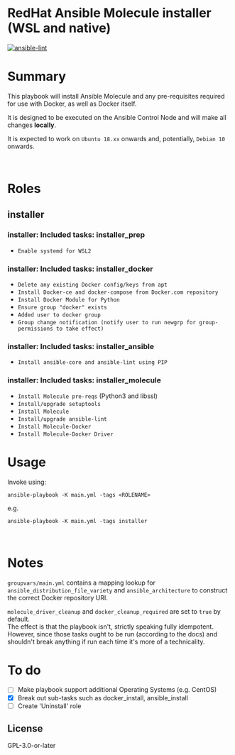 # RedHat Ansible Molecule installer (WSL and native)

[![ansible-lint](https://github.com/luisj1983/molecule-installer/actions/workflows/ansible-lint.yml/badge.svg)](https://github.com/luisj1983/molecule-installer/actions/workflows/ansible-lint.yml)

# Summary

This playbook will install Ansible Molecule and any pre-requisites required for use with Docker, as well as Docker itself.

It is designed to be executed on the Ansible Control Node and will make all changes **locally**.

It is expected to work on `Ubuntu 18.xx` onwards and, potentially, `Debian 10` onwards.

<br />

# Roles
## installer


### installer: Included tasks: installer_prep
- `Enable systemd for WSL2`

### installer: Included tasks: installer_docker
- `Delete any existing Docker config/keys from apt`
- `Install Docker-ce and docker-compose from Docker.com repository`
- `Install Docker Module for Python`
- `Ensure group "docker" exists`
- `Added user to docker group`
- `Group change notification (notify user to run newgrp for group-permissions to take effect)`

### installer: Included tasks: installer_ansible
- `Install ansible-core and ansible-lint using PIP`

### installer: Included tasks: installer_molecule
- `Install Molecule pre-reqs` (Python3 and libssl)
- `Install/upgrade setuptools`
- `Install Molecule`
- `Install/upgrade ansible-lint`
- `Install Molecule-Docker`
- `Install Molecule-Docker Driver`

# Usage

Invoke using:
```
ansible-playbook -K main.yml -tags <ROLENAME>
```
e.g.
```
ansible-playbook -K main.yml -tags installer
```
<br />


# Notes

`groupvars/main.yml` contains a mapping lookup for `ansible_distribution_file_variety` and `ansible_architecture` to construct the correct Docker repository URI.

`molecule_driver_cleanup` and `docker_cleanup_required` are set to `true` by default.<br />
The effect is that the playbook isn't, strictly speaking fully idempotent.<br />
However, since those tasks ought to be run (according to the docs) and shouldn't break anything if run each time it's more of a technicality.

# To do

- [ ] Make playbook support additional Operating Systems (e.g. CentOS)
- [x] Break out sub-tasks such as docker_install, ansible_install
- [ ] Create 'Uninstall' role

## License
GPL-3.0-or-later
